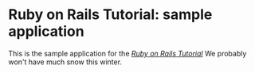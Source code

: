 # Ruby on Rails Tutorial: sample application

This is the sample application for the [*Ruby on Rails Tutorial*](https://www.google.com/)
We probably won't have much snow this winter.
